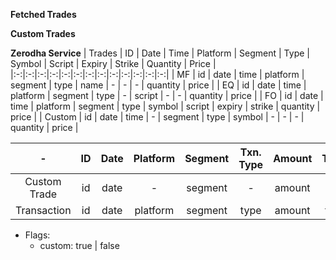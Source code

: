 **Fetched Trades**

**Custom Trades**

**Zerodha Service**
| Trades | ID | Date | Time | Platform | Segment | Type | Symbol | Script | Expiry | Strike | Quantity | Price |
|:-:|:-:|:-:|:-:|:-:|:-:|:-:|:-:|:-:|:-:|:-:|:-:|:-:|
| MF | id | date | time | platform | segment | type | name | - | - | - | quantity | price |
| EQ | id | date | time | platform | segment | type | - | script | - | - | quantity | price |
| FO | id | date | time | platform | segment | type | symbol | script | expiry | strike | quantity | price |
| Custom | id | date | time | - | segment | type | symbol | - | - | - | quantity | price |

| - | ID | Date | Platform | Segment | Txn. Type | Amount | TDS | Balance | Txn. Date | Note |
|:-:|:-:|:-:|:-:|:-:|:-:|:-:|:-:|:-:|:-:|:-:|
| Custom Trade | id | date | - | segment | - | amount | - | - | txnDate | - |
| Transaction | id | date | platform | segment | type | amount | tds | balance | txnDate | note |


- Flags:
  - custom: true | false
